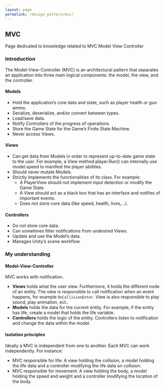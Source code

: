 ```yaml
---
layout: page
permalink: /design_pattern/mvc/
---
```

## MVC
Page dedicated to knowledge related to MVC Model View Controller

### **Introduction**
The Model-View-Controller (MVC) is an architectural pattern that separates an application into three main logical components: the model, the view, and the controller.

#### Models
- Hold the application’s core data and state, such as player health or gun ammo.
- Serialize, deserialize, and/or convert between types.
- Load/save data.
- Notify Controllers of the progress of operations.
- Store the Game State for the Game’s Finite State Machine.
- Never access Views.

#### Views
- Can get data from Models in order to represent up-to-date game state to the user. For example, a View method player.Run() can internally use model.speed to manifest the player abilities.
- Should never mutate Models.
- Strictly implements the functionalities of its class. For example:
    - A PlayerView should not implement input detection or modify the Game State.
    - A View should act as a black box that has an interface and notifies of important events.
    - Does not store core data (like speed, health, lives,…).

#### Controllers
- Do not store core data.
- Can sometimes filter notifications from undesired Views.
- Update and use the Model’s data.
- Manages Unity’s scene workflow.

### **My understanding**

#### Model-View-Controller
MVC works with notification.
- **Views** holds what the user view. Furthermore, it holds the different node of an entity. The view is responsible to call notification when an event happens, for example ```OnCollisionEnter```. View is also responsible to play sound, play animation, ect..
- **Models** holds the data for the current entity. For example, if the entity has life, create a model that holds the life variable.
- **Controllers** holds the logic of the entity. Controllers listen to notification and change the data within the model.

#### Isolation principles
Ideally a MVC is independent from one to another. Each MVC can work independently. For instance:
- MVC responsible for life: A view holding the collision, a model holding the life data and a controller modifying the life data on collision.
- MVC responsible for movement: A view holding the body, a model holding the speed and weight and a controller modifying the location of the body.


